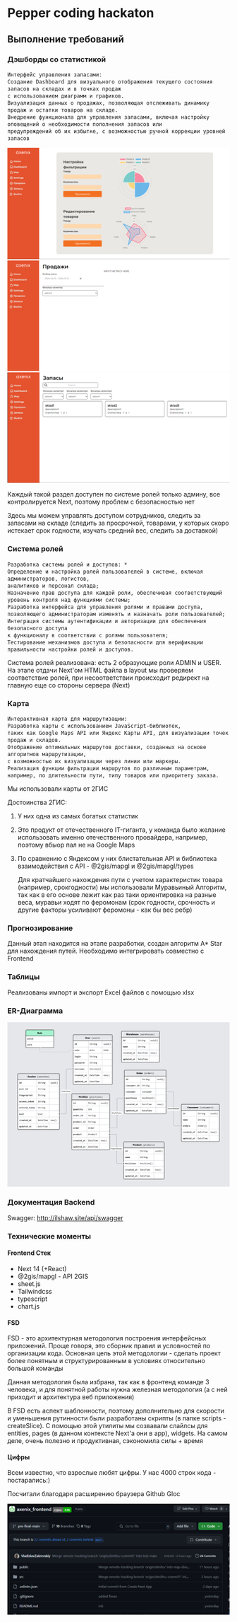 # Pepper coding hackaton

## Выполнение требований

### Дэшборды со статистикой

```plaintext
Интерфейс управления запасами:
Создание Dashboard для визуального отображения текущего состояния запасов на складах и в точках продаж 
с использованием диаграмм и графиков.
Визуализация данных о продажах, позволяющая отслеживать динамику продаж и остатки товаров на складе.
Внедрение функционала для управления запасами, включая настройку оповещений о необходимости пополнения запасов или 
предупреждений об их избытке, с возможностью ручной коррекции уровней запасов
```

![1713678743697](image/README/1713678743697.png)![1713678769891](image/README/1713678769891.png)![1713678818390](image/README/1713678818390.png)

Каждый такой раздел доступен по системе ролей только админу, все контролируется Next, поэтому проблем с безопасностью нет

Здесь мы можем управлять доступом сотрудников, следить за запасами на складе (следить за просрочкой, товарами, у которых скоро истекает срок годности, изучать средний вес, следить за доставкой)

### Система ролей

```plaintext
Разработка системы ролей и доступов: *
Определение и настройка ролей пользователей в системе, включая администраторов, логистов, 
аналитиков и персонал склада;
Назначение прав доступа для каждой роли, обеспечивая соответствующий уровень контроля над функциями системы;
Разработка интерфейса для управления ролями и правами доступа, 
позволяющего администраторам изменять и назначать роли пользователей;
Интеграция системы аутентификации и авторизации для обеспечения безопасного доступа 
к функционалу в соответствии с ролями пользователя;
Тестирование механизмов доступа и безопасности для верификации правильности настройки ролей и доступов.
```

Система  ролей реализована: есть 2 образующие роли ADMIN и USER. На этапе отдачи Next'ом HTML файла в layout мы проверяем соответствие ролей, при несоответствии происходит редирект на главную еще со стороны сервера (Next)

### Карта

```plaintext
Интерактивная карта для маршрутизации:
Разработка карты с использованием JavaScript-библиотек, 
таких как Google Maps API или Яндекс Карты API, для визуализации точек продаж и складов.
Отображение оптимальных маршрутов доставки, созданных на основе алгоритмов маршрутизации, 
с возможностью их визуализации через линии или маркеры.
Реализация функции фильтрации маршрутов по различным параметрам, 
например, по длительности пути, типу товаров или приоритету заказа.
```

Мы использовали карты от 2ГИС

Достоинства 2ГИС:

1) У них одна из самых богатых статистик
2) Это продукт от отечественного IT-гиганта, у команда было желание использовать именно отечественного провайдера, например, поэтому вбыор пал не на Google Maps
3) По сравнению с Яндексом у них блистательная API и библиотека взаимодействия с API - @2gis/mapgl и @2gis/mapgl/types

   Для кратчайшего нахождения пути  с учетом характеристик товара (например, срокгодности) мы использовали  Муравьиный Алгоритм, так как в его основе лежит как раз таки ориентировка на разные веса, муравьи ходят по феромонам (срок годности, срочность и другие факторы усиливают феромоны - как бы вес ребр)

### Прогнозирование

Данный этап находится на этапе разработки, создан алгоритм A* Star для нахождения путей. Необходимо интегрировать совместно с Frontend

### Таблицы

Реализованы импорт и экспорт Excel файлов с помощью xlsx

### ER-Диаграмма

![1713680078672](image/README/1713680078672.jpg)

### Документация Backend

Swagger: http://ilshaw.site/api/swagger

### Технические моменты

#### Frontend Стек

* Next 14 (+React)
* @2gis/mapgl - API 2GIS
* sheet.js
* Tailwindcss
* typescript
* chart.js

#### FSD

FSD - это архитектурная методология построения интерфейсных приложений. Проще говоря, это сборник правил и условностей по организации кода. Основная цель этой методологии - сделать проект более понятным и структурированным в условиях относительно большой команды

Данная методология была избрана, так как в фронтенд команде 3 человека, и для понятной работы нужна железная методология (а с ней приходит и архитектура веб приложения)

В FSD есть аспект шаблонности, поэтому дополнительно для скорости и уменьшения рутинности были разработаны скрипты (в папке scripts - createSlice). С помощью этой утилиты мы созвавали слайлсы для entities, pages (в данном контексте Next'а они в app), widgets. На самом деле, очень полезно и продуктивная, сэкономила силы + время

#### Цифры

Всем известно, что взрослые любят цифры. У нас 4000 строк кода - постарались:)

Посчитали благодаря расширению браузера Github Gloc

![1713681226809](image/README/1713681226809.png)

